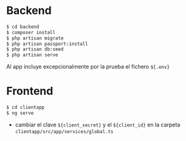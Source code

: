 # Backend

 ```sh
$ cd backend
$ composer install
$ php artisan migrate
$ php artisan passport:install
$ php artisan db:seed
$ php artisan serve 
```
 Al app incluye excepcionalmente por la prueba el fichero `${.env}`

# Frontend
    
 ```sh
$ cd clientapp
$ ng serve
```
  - cambiar el clave `${client_secret}`  y el `${client_id}` en la carpeta `clientapp/src/app/services/global.ts`  
